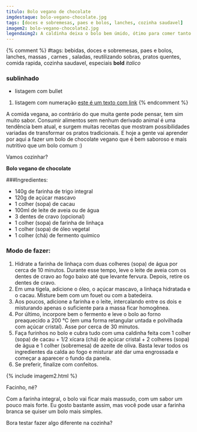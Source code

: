 ```yaml
---
titulo: Bolo vegano de chocolate
imgdestaque: bolo-vegano-chocolate.jpg
tags: [doces e sobremesas, paes e bolos, lanches, cozinha saudavel]
imagem2: bolo-vegano-chocolate2.jpg
legendaimg2: A caldinha deixa o bolo bem úmido, ótimo para comer tanto quente quanto gelado. 
---
```

{% comment %}
#tags: bebidas, doces e sobremesas, paes e bolos, lanches, massas , carnes , saladas, reutilizando sobras, pratos quentes, comida rapida, cozinha saudavel, especiais
**bold**
*italico*
### sublinhado
* listagem com bullet
1. listagem com numeração
[este é um texto com link](https://www.enderecodolink.com)
{% endcomment %}

A comida vegana, ao contrário do que muita gente pode pensar, tem sim muito sabor. Consumir alimentos sem nenhum derivado animal é uma tendência bem atual, e surgem muitas receitas que mostram possibilidades variadas de transformar os pratos tradicionais. E hoje a gente vai aprender por aqui a fazer um bolo de chocolate vegano que é bem saboroso e mais nutritivo que um bolo comum :)

Vamos cozinhar?

**Bolo vegano de chocolate**

###Ingredientes: 

* 140g de farinha de trigo integral 
* 120g de açúcar mascavo
* 1 colher (sopa) de cacau 
* 100ml de leite de aveia ou de água
* 3 dentes de cravo (opcional)
* 1 colher (sopa) de farinha de linhaça
* 1 colher (sopa) de óleo vegetal
* 1 colher (chá) de fermento químico

### Modo de fazer:

1. Hidrate a farinha de linhaça com duas colheres (sopa) de água por cerca de 10 minutos. Durante esse tempo, leve o leite de aveia com os dentes de cravo ao fogo baixo até que levante fervura. Depois, retire os dentes de cravo. 
2. Em uma tigela, adicione o óleo, o açúcar mascavo, a linhaça hidratada e o cacau. Misture bem com um fouet ou com a batedeira.
3. Aos poucos, adicione a farinha e o leite, intercalando entre os dois e misturando apenas o suficiente para a massa ficar homogênea.
4. Por último, incorpore bem o fermento e leve o bolo ao forno preaquecido a 200 °C (em uma forma retangular untada e polvilhada com açúcar cristal). Asse por cerca de 30 minutos. 
5. Faça furinhos no bolo e cubra tudo com uma caldinha feita com 1 colher (sopa) de cacau + 1/2 xícara (chá) de açúcar cristal + 2 colheres (sopa) de água e 1 colher (sobremesa) de azeite de oliva. Basta levar todos os ingredientes da calda ao fogo e misturar até dar uma engrossada e começar a aparecer o fundo da panela. 
6. Se preferir, finalize com confeitos. 

{% include imagem2.html %}

Facinho, né?

Com a farinha integral, o bolo vai ficar mais massudo, com um sabor um pouco mais forte. Eu gosto bastante assim, mas você pode usar a farinha branca se quiser um bolo mais simples. 

Bora testar fazer algo diferente na cozinha?

